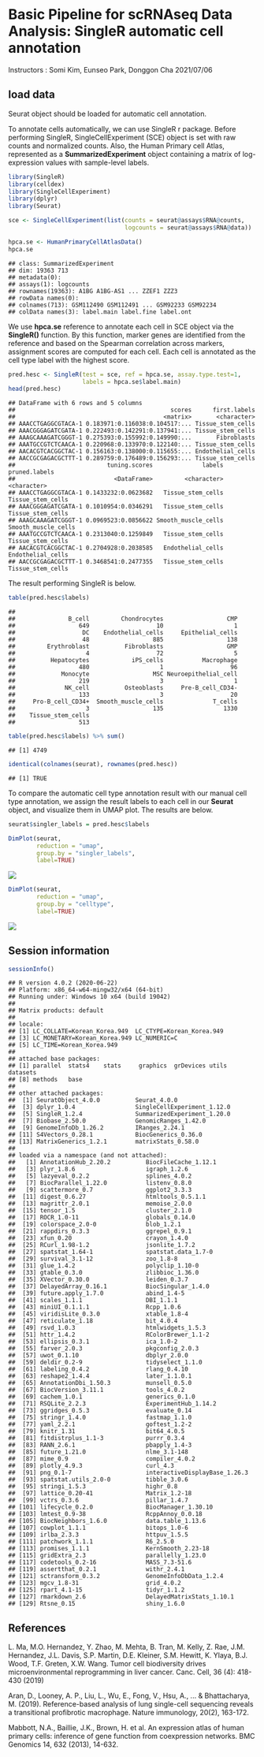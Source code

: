 Basic Pipeline for scRNAseq Data Analysis: SingleR automatic cell annotation
================
Instructors : Somi Kim, Eunseo Park, Donggon Cha
2021/07/06

## load data

Seurat object should be loaded for automatic cell annotation.

To annotate cells automatically, we can use SingleR r package. Before performing SingleR, SingleCellExperiment (SCE) object is set with raw counts and normalized counts. Also, the Human Primary cell Atlas, represented as a **SummarizedExperiment** object containing a matrix of log-expression values with sample-level labels.

``` r
library(SingleR)
library(celldex)
library(SingleCellExperiment)
library(dplyr)
library(Seurat)

sce <- SingleCellExperiment(list(counts = seurat@assays$RNA@counts,
                                 logcounts = seurat@assays$RNA@data))

hpca.se <- HumanPrimaryCellAtlasData()
hpca.se
```

    ## class: SummarizedExperiment 
    ## dim: 19363 713 
    ## metadata(0):
    ## assays(1): logcounts
    ## rownames(19363): A1BG A1BG-AS1 ... ZZEF1 ZZZ3
    ## rowData names(0):
    ## colnames(713): GSM112490 GSM112491 ... GSM92233 GSM92234
    ## colData names(3): label.main label.fine label.ont

We use **hpca.se** reference to annotate each cell in SCE object via the **SingleR()** function. By this function, marker genes are identified from the reference and based on the Spearman correlation across markers, assignment scores are computed for each cell. Each cell is annotated as the cell type label with the highest score.

``` r
pred.hesc <- SingleR(test = sce, ref = hpca.se, assay.type.test=1,
                     labels = hpca.se$label.main)
head(pred.hesc)
```

    ## DataFrame with 6 rows and 5 columns
    ##                                            scores      first.labels
    ##                                          <matrix>       <character>
    ## AAACCTGAGGCGTACA-1 0.183971:0.116038:0.104517:... Tissue_stem_cells
    ## AAACGGGAGATCGATA-1 0.222493:0.142291:0.137941:... Tissue_stem_cells
    ## AAAGCAAAGATCGGGT-1 0.275393:0.155992:0.149990:...       Fibroblasts
    ## AAATGCCGTCTCAACA-1 0.220968:0.133970:0.122140:... Tissue_stem_cells
    ## AACACGTCACGGCTAC-1 0.156163:0.138000:0.115655:... Endothelial_cells
    ## AACCGCGAGACGCTTT-1 0.289759:0.176489:0.156293:... Tissue_stem_cells
    ##                          tuning.scores              labels       pruned.labels
    ##                            <DataFrame>         <character>         <character>
    ## AAACCTGAGGCGTACA-1 0.1433232:0.0623682   Tissue_stem_cells   Tissue_stem_cells
    ## AAACGGGAGATCGATA-1 0.1010954:0.0346291   Tissue_stem_cells   Tissue_stem_cells
    ## AAAGCAAAGATCGGGT-1 0.0969523:0.0856622 Smooth_muscle_cells Smooth_muscle_cells
    ## AAATGCCGTCTCAACA-1 0.2313040:0.1259849   Tissue_stem_cells   Tissue_stem_cells
    ## AACACGTCACGGCTAC-1 0.2704928:0.2038585   Endothelial_cells   Endothelial_cells
    ## AACCGCGAGACGCTTT-1 0.3468541:0.2477355   Tissue_stem_cells   Tissue_stem_cells

The result performing SingleR is below.

``` r
table(pred.hesc$labels)
```

    ## 
    ##               B_cell         Chondrocytes                  CMP 
    ##                  649                   10                    1 
    ##                   DC    Endothelial_cells     Epithelial_cells 
    ##                   48                  885                  138 
    ##         Erythroblast          Fibroblasts                  GMP 
    ##                    4                   72                    5 
    ##          Hepatocytes            iPS_cells           Macrophage 
    ##                  480                    1                   96 
    ##             Monocyte                  MSC Neuroepithelial_cell 
    ##                  219                    3                    1 
    ##              NK_cell          Osteoblasts     Pre-B_cell_CD34- 
    ##                  133                    3                   20 
    ##     Pro-B_cell_CD34+  Smooth_muscle_cells              T_cells 
    ##                    3                  135                 1330 
    ##    Tissue_stem_cells 
    ##                  513

``` r
table(pred.hesc$labels) %>% sum()
```

    ## [1] 4749

``` r
identical(colnames(seurat), rownames(pred.hesc))
```

    ## [1] TRUE

To compare the automatic cell type annotation result with our manual cell type annotation, we assign the result labels to each cell in our **Seurat** object, and visualize them in UMAP plot. The results are below.

``` r
seurat$singler_labels = pred.hesc$labels

DimPlot(seurat, 
        reduction = "umap",
        group.by = "singler_labels", 
        label=TRUE)
```

<img src="5.singler_files/figure-markdown_github/unnamed-chunk-6-1.png" style="display: block; margin: auto;" />

``` r
DimPlot(seurat, 
        reduction = "umap",
        group.by = "celltype", 
        label=TRUE)
```

<img src="5.singler_files/figure-markdown_github/unnamed-chunk-6-2.png" style="display: block; margin: auto;" />

## Session information

``` r
sessionInfo()
```

    ## R version 4.0.2 (2020-06-22)
    ## Platform: x86_64-w64-mingw32/x64 (64-bit)
    ## Running under: Windows 10 x64 (build 19042)
    ## 
    ## Matrix products: default
    ## 
    ## locale:
    ## [1] LC_COLLATE=Korean_Korea.949  LC_CTYPE=Korean_Korea.949   
    ## [3] LC_MONETARY=Korean_Korea.949 LC_NUMERIC=C                
    ## [5] LC_TIME=Korean_Korea.949    
    ## 
    ## attached base packages:
    ## [1] parallel  stats4    stats     graphics  grDevices utils     datasets 
    ## [8] methods   base     
    ## 
    ## other attached packages:
    ##  [1] SeuratObject_4.0.0          Seurat_4.0.0               
    ##  [3] dplyr_1.0.4                 SingleCellExperiment_1.12.0
    ##  [5] SingleR_1.2.4               SummarizedExperiment_1.20.0
    ##  [7] Biobase_2.50.0              GenomicRanges_1.42.0       
    ##  [9] GenomeInfoDb_1.26.2         IRanges_2.24.1             
    ## [11] S4Vectors_0.28.1            BiocGenerics_0.36.0        
    ## [13] MatrixGenerics_1.2.1        matrixStats_0.58.0         
    ## 
    ## loaded via a namespace (and not attached):
    ##   [1] AnnotationHub_2.20.2          BiocFileCache_1.12.1         
    ##   [3] plyr_1.8.6                    igraph_1.2.6                 
    ##   [5] lazyeval_0.2.2                splines_4.0.2                
    ##   [7] BiocParallel_1.22.0           listenv_0.8.0                
    ##   [9] scattermore_0.7               ggplot2_3.3.3                
    ##  [11] digest_0.6.27                 htmltools_0.5.1.1            
    ##  [13] magrittr_2.0.1                memoise_2.0.0                
    ##  [15] tensor_1.5                    cluster_2.1.0                
    ##  [17] ROCR_1.0-11                   globals_0.14.0               
    ##  [19] colorspace_2.0-0              blob_1.2.1                   
    ##  [21] rappdirs_0.3.3                ggrepel_0.9.1                
    ##  [23] xfun_0.20                     crayon_1.4.0                 
    ##  [25] RCurl_1.98-1.2                jsonlite_1.7.2               
    ##  [27] spatstat_1.64-1               spatstat.data_1.7-0          
    ##  [29] survival_3.1-12               zoo_1.8-8                    
    ##  [31] glue_1.4.2                    polyclip_1.10-0              
    ##  [33] gtable_0.3.0                  zlibbioc_1.36.0              
    ##  [35] XVector_0.30.0                leiden_0.3.7                 
    ##  [37] DelayedArray_0.16.1           BiocSingular_1.4.0           
    ##  [39] future.apply_1.7.0            abind_1.4-5                  
    ##  [41] scales_1.1.1                  DBI_1.1.1                    
    ##  [43] miniUI_0.1.1.1                Rcpp_1.0.6                   
    ##  [45] viridisLite_0.3.0             xtable_1.8-4                 
    ##  [47] reticulate_1.18               bit_4.0.4                    
    ##  [49] rsvd_1.0.3                    htmlwidgets_1.5.3            
    ##  [51] httr_1.4.2                    RColorBrewer_1.1-2           
    ##  [53] ellipsis_0.3.1                ica_1.0-2                    
    ##  [55] farver_2.0.3                  pkgconfig_2.0.3              
    ##  [57] uwot_0.1.10                   dbplyr_2.0.0                 
    ##  [59] deldir_0.2-9                  tidyselect_1.1.0             
    ##  [61] labeling_0.4.2                rlang_0.4.10                 
    ##  [63] reshape2_1.4.4                later_1.1.0.1                
    ##  [65] AnnotationDbi_1.50.3          munsell_0.5.0                
    ##  [67] BiocVersion_3.11.1            tools_4.0.2                  
    ##  [69] cachem_1.0.1                  generics_0.1.0               
    ##  [71] RSQLite_2.2.3                 ExperimentHub_1.14.2         
    ##  [73] ggridges_0.5.3                evaluate_0.14                
    ##  [75] stringr_1.4.0                 fastmap_1.1.0                
    ##  [77] yaml_2.2.1                    goftest_1.2-2                
    ##  [79] knitr_1.31                    bit64_4.0.5                  
    ##  [81] fitdistrplus_1.1-3            purrr_0.3.4                  
    ##  [83] RANN_2.6.1                    pbapply_1.4-3                
    ##  [85] future_1.21.0                 nlme_3.1-148                 
    ##  [87] mime_0.9                      compiler_4.0.2               
    ##  [89] plotly_4.9.3                  curl_4.3                     
    ##  [91] png_0.1-7                     interactiveDisplayBase_1.26.3
    ##  [93] spatstat.utils_2.0-0          tibble_3.0.6                 
    ##  [95] stringi_1.5.3                 highr_0.8                    
    ##  [97] lattice_0.20-41               Matrix_1.2-18                
    ##  [99] vctrs_0.3.6                   pillar_1.4.7                 
    ## [101] lifecycle_0.2.0               BiocManager_1.30.10          
    ## [103] lmtest_0.9-38                 RcppAnnoy_0.0.18             
    ## [105] BiocNeighbors_1.6.0           data.table_1.13.6            
    ## [107] cowplot_1.1.1                 bitops_1.0-6                 
    ## [109] irlba_2.3.3                   httpuv_1.5.5                 
    ## [111] patchwork_1.1.1               R6_2.5.0                     
    ## [113] promises_1.1.1                KernSmooth_2.23-18           
    ## [115] gridExtra_2.3                 parallelly_1.23.0            
    ## [117] codetools_0.2-16              MASS_7.3-51.6                
    ## [119] assertthat_0.2.1              withr_2.4.1                  
    ## [121] sctransform_0.3.2             GenomeInfoDbData_1.2.4       
    ## [123] mgcv_1.8-31                   grid_4.0.2                   
    ## [125] rpart_4.1-15                  tidyr_1.1.2                  
    ## [127] rmarkdown_2.6                 DelayedMatrixStats_1.10.1    
    ## [129] Rtsne_0.15                    shiny_1.6.0

## References

L. Ma, M.O. Hernandez, Y. Zhao, M. Mehta, B. Tran, M. Kelly, Z. Rae, J.M. Hernandez, J.L. Davis, S.P. Martin, D.E. Kleiner, S.M. Hewitt, K. Ylaya, B.J. Wood, T.F. Greten, X.W. Wang. Tumor cell biodiversity drives microenvironmental reprogramming in liver cancer. Canc. Cell, 36 (4): 418-430 (2019)

Aran, D., Looney, A. P., Liu, L., Wu, E., Fong, V., Hsu, A., ... & Bhattacharya, M. (2019). Reference-based analysis of lung single-cell sequencing reveals a transitional profibrotic macrophage. Nature immunology, 20(2), 163-172.

Mabbott, N.A., Baillie, J.K., Brown, H. et al. An expression atlas of human primary cells: inference of gene function from coexpression networks. BMC Genomics 14, 632 (2013), 14-632.

